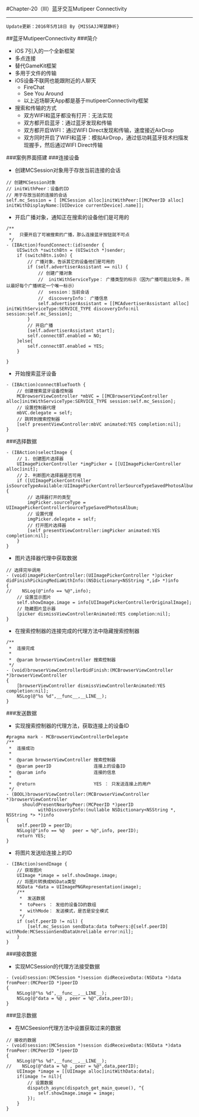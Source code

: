 #Chapter-20（III）蓝牙交互Mutipeer Connectivity

---
```objc
Update更新：2016年5月18日 By {MISSAJJ琴瑟静听}
```
 
##蓝牙MutipeerConnectivity
###简介
* iOS 7引入的一个全新框架
* 多点连接
* 替代GameKit框架
* 多用于文件的传输
* iOS设备不联网也能跟附近的人聊天
	* FireChat
	* See You Around
	* 以上近场聊天App都是基于mutipeerConnectivity框架
* 搜索和传输的方式
	* 双方WIFI和蓝牙都没有打开：无法实现
	* 双方都开启蓝牙：通过蓝牙发现和传输
	* 双方都开启WIFI：通过WIFI Direct发现和传输，速度接近AirDrop
	* 双方同时开启了WIFI和蓝牙：模拟AirDrop，通过低功耗蓝牙技术扫描发现握手，然后通过WIFI Direct传输 

###案例界面搭建
###连接设备
* 创建MCSession对象用于存放当前连接的会话

```
// 创建MCSession对象
// initWithPeer：设备的ID
// 用于存放当前的连接的会话
self.mc_Session = [ [MCSession alloc]initWithPeer:[[MCPeerID alloc] initWithDisplayName:[UIDevice currentDevice].name]];
```

* 开启广播对象，通知正在搜索的设备他们是可用的

```
/**
 *   只要开启了可被搜索的广播，那么连接蓝牙按钮就不可点
 */
- (IBAction)foundConnect:(id)sender {
    UISwitch *switchBtn = (UISwitch *)sender;
    if (switchBtn.isOn) {
        // 广播对象，告诉其它的设备他们是可用的
        if (self.advertiserAssistant == nil) {
            // 创建广播对象
            //  initWithServiceType： 广播类型的标示（因为广播可能比较多，所以最好每个广播绑定一个唯一标示）
            //  session：当前会话
            //  discoveryInfo： 广播信息
            self.advertiserAssistant = [[MCAdvertiserAssistant alloc] initWithServiceType:SERVICE_TYPE discoveryInfo:nil session:self.mc_Session];
        }
        // 开启广播
        [self.advertiserAssistant start];
        self.connectBT.enabled = NO;
    }else{
        self.connectBT.enabled = YES;
    }
    
}
```

* 开始搜索蓝牙设备

```
- (IBAction)connectBlueTooth {
    // 创建搜索蓝牙设备控制器
    MCBrowserViewController *mbVC = [[MCBrowserViewController alloc]initWithServiceType:SERVICE_TYPE session:self.mc_Session];
    // 设置控制器代理
    mbVC.delegate = self;
    // 跳转到搜索控制器
    [self presentViewController:mbVC animated:YES completion:nil];
}
```

###选择数据

```
- (IBAction)selectImage {
    // 1. 创建图片选择器
    UIImagePickerController *imgPicker = [[UIImagePickerController alloc]init];
    // 2. 判断图片选择器是否可用
    if ([UIImagePickerController isSourceTypeAvailable:UIImagePickerControllerSourceTypeSavedPhotosAlbum]) {
        // 选择器打开的类型
        imgPicker.sourceType = UIImagePickerControllerSourceTypeSavedPhotosAlbum;
        // 设置代理
        imgPicker.delegate = self;
        // 打开图片选择器
        [self presentViewController:imgPicker animated:YES completion:nil];
    }
}
```
* 图片选择器代理中获取数据

```
// 选择完毕调用
- (void)imagePickerController:(UIImagePickerController *)picker didFinishPickingMediaWithInfo:(NSDictionary<NSString *,id> *)info
{
//    NSLog(@"info == %@",info);
    // 设置显示图片
    self.showImage.image = info[UIImagePickerControllerOriginalImage];
    // 隐藏图片显示器
    [picker dismissViewControllerAnimated:YES completion:nil];
}
```
* 在搜索控制器的连接完成的代理方法中隐藏搜索控制器

```
/**
 *  连接完成
 *
 *  @param browserViewController 搜索控制器
 */
- (void)browserViewControllerDidFinish:(MCBrowserViewController *)browserViewController
{
    [browserViewController dismissViewControllerAnimated:YES completion:nil];
    NSLog(@"%s %d",__func__,__LINE__);
}
```

###发送数据
* 实现搜索控制器的代理方法，获取连接上的设备ID

```
#pragma mark - MCBrowserViewControllerDelegate
/**
 *  连接成功
 *
 *  @param browserViewController 搜索控制器
 *  @param peerID                连接上的设备ID
 *  @param info                  连接的信息
 *
 *  @return                      YES ： 只发送连接上的用户
 */
- (BOOL)browserViewController:(MCBrowserViewController *)browserViewController
      shouldPresentNearbyPeer:(MCPeerID *)peerID
            withDiscoveryInfo:(nullable NSDictionary<NSString *, NSString *> *)info
{
    self.peerID = peerID;
    NSLog(@"info == %@   peer = %@",info, peerID);
    return YES;
}
```

* 将图片发送给连接上的ID

```
- (IBAction)sendImage {
    // 获取图片
    UIImage *image = self.showImage.image;
    // 将图片转换成NSData类型
    NSData *data = UIImagePNGRepresentation(image);
    /**
     *  发送数据
     *  toPeers ： 发给的设备ID的数组
     *  withMode： 发送模式，是否是安全模式
     */
    if (self.peerID != nil) {
        [self.mc_Session sendData:data toPeers:@[self.peerID] withMode:MCSessionSendDataUnreliable error:nil];
    }
}
```

###接收数据
* 实现MCSession的代理方法接受数据

```
- (void)session:(MCSession *)session didReceiveData:(NSData *)data fromPeer:(MCPeerID *)peerID
{
    NSLog(@"%s %d",__func__,__LINE__);
    NSLog(@"data = %@ , peer = %@",data,peerID);
}
```

###显示数据
* 在MCSeesion代理方法中设置获取过来的数据

```
// 接收的数据
- (void)session:(MCSession *)session didReceiveData:(NSData *)data fromPeer:(MCPeerID *)peerID
{
    NSLog(@"%s %d",__func__,__LINE__);
//    NSLog(@"data = %@ , peer = %@",data,peerID);
    UIImage *image = [[UIImage alloc]initWithData:data];
    if(image != nil){
        // 设置数据
        dispatch_async(dispatch_get_main_queue(), ^{
            self.showImage.image = image;
        });
    }
}
```
